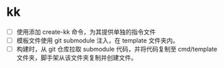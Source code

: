 # kk

- [ ] 使用添加 create-kk 命令，为其提供单独的指令文件
- [ ] 模板文件使用 git submodule 注入，在 template 文件夹内。
- [ ] 构建时，从 git 仓库拉取 submodule 代码，并将代码复制至 cmd/template 文件夹，脚手架从该文件夹复制并创建文件。